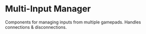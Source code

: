 # Multi-Input Manager
Components for managing inputs from multiple gamepads. Handles connections & disconnections.

